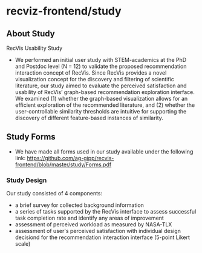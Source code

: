 # recviz-frontend/study 

## About Study
RecVis Usability Study
- We performed an initial user study with STEM-academics at the PhD and Postdoc level (N = 12) to validate the proposed recommendation interaction concept of RecVis. Since RecVis  provides a novel visualization concept for the discovery and filtering of scientific literature, our study aimed to evaluate the perceived satisfaction and usability of RecVis’ graph-based recommendation exploration interface. We examined (1) whether the graph-based visualization allows for an efficient exploration of the recommended literature, and (2) whether the user-controllable similarity thresholds are intuitive for supporting the discovery of different feature-based instances of similarity. 

## Study Forms
- We have made all forms used in our study available under the following link: https://github.com/ag-gipp/recvis-frontend/blob/master/study/Forms.pdf

### Study Design
Our study consisted of 4 components:

- a brief survey for collected background information
- a series of tasks supported by the RecVis interface to assess successful task completion rate and identify any areas of improvement
- assessment of perceived workload as measured by NASA-TLX
- assessment of user's perceived satisfaction with individual design decisiond for the recommendation interaction interface (5-point Likert scale)


